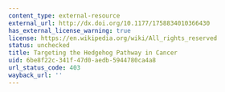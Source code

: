 ```yaml
---
content_type: external-resource
external_url: http://dx.doi.org/10.1177/1758834010366430
has_external_license_warning: true
license: https://en.wikipedia.org/wiki/All_rights_reserved
status: unchecked
title: Targeting the Hedgehog Pathway in Cancer
uid: 6be8f22c-341f-47d0-aedb-5944780ca4a8
url_status_code: 403
wayback_url: ''
---
```

